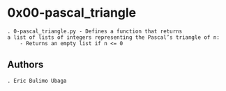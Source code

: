 # 0x00-pascal_triangle

    . 0-pascal_triangle.py - Defines a function that returns
    a list of lists of integers representing the Pascal’s triangle of n:
        - Returns an empty list if n <= 0

## Authors

	. Eric Bulimo Ubaga

